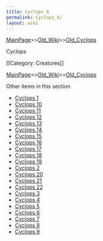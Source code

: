 ```yaml
---
title: Cyclops 0
permalink: Cyclops_0/
layout: wiki
---
```


[MainPage](/keeperrl_wiki/ "wikilink")>>[Old_Wiki](/keeperrl_wiki/Old_Wiki "wikilink")>>[Old_Cyclops](/keeperrl_wiki/Old_Cyclops "wikilink")

Cyclops

[[Category: Creatures]]

[MainPage](/keeperrl_wiki/ "wikilink")>>[Old_Wiki](/keeperrl_wiki/Old_Wiki "wikilink")>>[Old_Cyclops](/keeperrl_wiki/Old_Cyclops "wikilink")

Other items in this section
-    [Cyclops 1](/keeperrl_wiki/Cyclops_1 "wikilink")
-    [Cyclops 10](/keeperrl_wiki/Cyclops_10 "wikilink")
-    [Cyclops 11](/keeperrl_wiki/Cyclops_11 "wikilink")
-    [Cyclops 12](/keeperrl_wiki/Cyclops_12 "wikilink")
-    [Cyclops 13](/keeperrl_wiki/Cyclops_13 "wikilink")
-    [Cyclops 14](/keeperrl_wiki/Cyclops_14 "wikilink")
-    [Cyclops 15](/keeperrl_wiki/Cyclops_15 "wikilink")
-    [Cyclops 16](/keeperrl_wiki/Cyclops_16 "wikilink")
-    [Cyclops 17](/keeperrl_wiki/Cyclops_17 "wikilink")
-    [Cyclops 18](/keeperrl_wiki/Cyclops_18 "wikilink")
-    [Cyclops 19](/keeperrl_wiki/Cyclops_19 "wikilink")
-    [Cyclops 2](/keeperrl_wiki/Cyclops_2 "wikilink")
-    [Cyclops 20](/keeperrl_wiki/Cyclops_20 "wikilink")
-    [Cyclops 21](/keeperrl_wiki/Cyclops_21 "wikilink")
-    [Cyclops 22](/keeperrl_wiki/Cyclops_22 "wikilink")
-    [Cyclops 3](/keeperrl_wiki/Cyclops_3 "wikilink")
-    [Cyclops 4](/keeperrl_wiki/Cyclops_4 "wikilink")
-    [Cyclops 5](/keeperrl_wiki/Cyclops_5 "wikilink")
-    [Cyclops 6](/keeperrl_wiki/Cyclops_6 "wikilink")
-    [Cyclops 7](/keeperrl_wiki/Cyclops_7 "wikilink")
-    [Cyclops 8](/keeperrl_wiki/Cyclops_8 "wikilink")
-    [Cyclops 9](/keeperrl_wiki/Cyclops_9 "wikilink")
